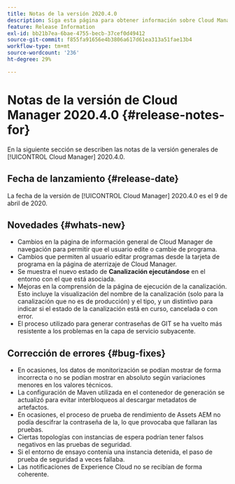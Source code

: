 ```yaml
---
title: Notas de la versión 2020.4.0
description: Siga esta página para obtener información sobre Cloud Manager 2020.4.0
feature: Release Information
exl-id: bb21b7ea-6bae-4755-becb-37cef0d49412
source-git-commit: f855fa91656e4b3806a617d61ea313a51fae13b4
workflow-type: tm+mt
source-wordcount: '236'
ht-degree: 29%

---
```


# Notas de la versión de Cloud Manager 2020.4.0 {#release-notes-for}

En la siguiente sección se describen las notas de la versión generales de [!UICONTROL Cloud Manager] 2020.4.0.

## Fecha de lanzamiento {#release-date}

La fecha de la versión de [!UICONTROL Cloud Manager] 2020.4.0 es el 9 de abril de 2020.

## Novedades {#whats-new}

* Cambios en la página de información general de Cloud Manager de navegación para permitir que el usuario edite o cambie de programa.
* Cambios que permiten al usuario editar programas desde la tarjeta de programa en la página de aterrizaje de Cloud Manager.
* Se muestra el nuevo estado de **Canalización ejecutándose** en el entorno con el que está asociada.
* Mejoras en la comprensión de la página de ejecución de la canalización. Esto incluye la visualización del nombre de la canalización (solo para la canalización que no es de producción) y el tipo, y un distintivo para indicar si el estado de la canalización está en curso, cancelada o con error.
* El proceso utilizado para generar contraseñas de GIT se ha vuelto más resistente a los problemas en la capa de servicio subyacente.

## Corrección de errores {#bug-fixes}

* En ocasiones, los datos de monitorización se podían mostrar de forma incorrecta o no se podían mostrar en absoluto según variaciones menores en los valores técnicos.
* La configuración de Maven utilizada en el contenedor de generación se actualizó para evitar interbloqueos al descargar metadatos de artefactos.
* En ocasiones, el proceso de prueba de rendimiento de Assets AEM no podía descifrar la contraseña de la, lo que provocaba que fallaran las pruebas.
* Ciertas topologías con instancias de espera podrían tener falsos negativos en las pruebas de seguridad.
* Si el entorno de ensayo contenía una instancia detenida, el paso de prueba de seguridad a veces fallaba.
* Las notificaciones de Experience Cloud no se recibían de forma coherente.
